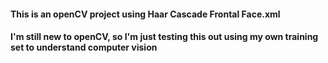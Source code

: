 #### This is an openCV project using Haar Cascade Frontal Face.xml
#### I'm still new to openCV, so I'm just testing this out using my own training set to understand computer vision
